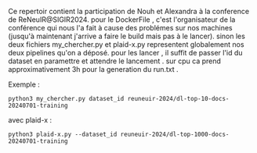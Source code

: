 Ce repertoir contient la participation de Nouh et Alexandra à la conference de ReNeuIR@SIGIR2024.
pour le DockerFile , c'est l'organisateur de la conférence qui nous l'a fait à cause des problémes sur nos machines (jusqu'à maintenant j'arrive a faire le build mais pas à le lancer).
sinon les deux fichiers my_chercher.py et plaid-x.py representent globalement nos deux pipelines qu'on a déposé.
pour les lancer , il suffit de passer l'id du dataset en paramettre et attendre le lancement . sur cpu ca prend approximativement 3h pour la generation du run.txt . 

Exemple :
  
```
python3 my_chercher.py dataset_id reuneuir-2024/dl-top-10-docs-20240701-training

```

avec plaid-x : 

```
python3 plaid-x.py --dataset_id reuneuir-2024/dl-top-1000-docs-20240701-training

```
